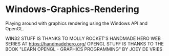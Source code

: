 # Windows-Graphics-Rendering
Playing around with graphics rendering using the Windows API and OpenGL.

WIN32 STUFF IS THANKS TO MOLLY ROCKET'S HANDMADE HERO WEB SERIES AT https://handmadehero.org/ 
OPENGL STUFF IS THANKS TO THE BOOK "LEARN OPENGL - GRAPHICS PROGRAMMING" BY JOEY DE VRIES
